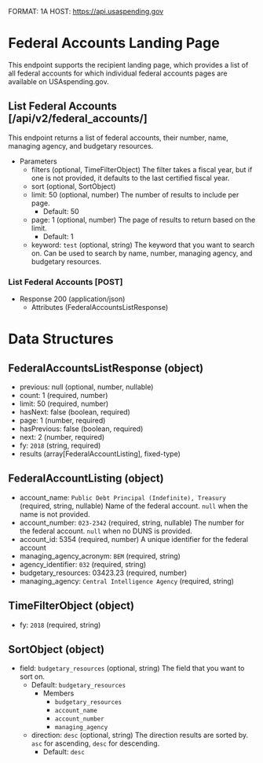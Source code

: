 FORMAT: 1A
HOST: https://api.usaspending.gov


# Federal Accounts Landing Page

This endpoint supports the recipient landing page, which provides a list of all federal accounts for which individual federal accounts pages are available on USAspending.gov.

## List Federal Accounts [/api/v2/federal_accounts/]

This endpoint returns a list of federal accounts, their number, name, managing agency, and budgetary resources.

+ Parameters
    + filters (optional, TimeFilterObject)
        The filter takes a fiscal year, but if one is not provided, it defaults to the last certified fiscal year.
    + sort (optional, SortObject)
    + limit: 50 (optional, number)
        The number of results to include per page.
        + Default: 50
    + page: 1 (optional, number)
        The page of results to return based on the limit.
        + Default: 1
    + keyword: `test` (optional, string)
        The keyword that you want to search on. Can be used to search by name, number, managing agency, and budgetary resources.

### List Federal Accounts [POST]

+ Response 200 (application/json)
    + Attributes (FederalAccountsListResponse)


# Data Structures

## FederalAccountsListResponse (object)
+ previous: null (optional, number, nullable)
+ count: 1 (required, number)
+ limit: 50 (required, number)
+ hasNext: false (boolean, required)
+ page: 1 (number, required)
+ hasPrevious: false (boolean, required)
+ next: 2 (number, required)
+ fy: `2018` (string, required)
+ results (array[FederalAccountListing], fixed-type)

## FederalAccountListing (object)
+ account_name: `Public Debt Principal (Indefinite), Treasury` (required, string, nullable)
    Name of the federal account. `null` when the name is not provided.
+ account_number: `023-2342` (required, string, nullable)
    The number for the federal account. `null` when no DUNS is provided.
+ account_id: 5354 (required, number)
    A unique identifier for the federal account
+ managing_agency_acronym: `BEM` (required, string)
+ agency_identifier: `032` (required, string)
+ budgetary_resources: 03423.23 (required, number)
+ managing_agency: `Central Intelligence Agency` (required, string)

## TimeFilterObject (object)
+ fy: `2018` (required, string)

## SortObject (object)
+ field: `budgetary_resources` (optional, string)
    The field that you want to sort on.
    + Default: `budgetary_resources`
        + Members
            + `budgetary_resources`
            + `account_name`
            + `account_number`
            + `managing_agency`
    + direction: `desc` (optional, string)
        The direction results are sorted by. `asc` for ascending, `desc` for descending.
        + Default: `desc`